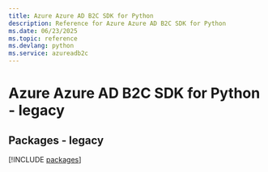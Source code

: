 ```yaml
---
title: Azure Azure AD B2C SDK for Python
description: Reference for Azure Azure AD B2C SDK for Python
ms.date: 06/23/2025
ms.topic: reference
ms.devlang: python
ms.service: azureadb2c
---
```

# Azure Azure AD B2C SDK for Python - legacy
## Packages - legacy
[!INCLUDE [packages](azure-ad-b2c-index.md)]